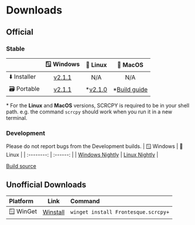 # Downloads

## Official

### Stable
|              | 🪟 Windows | 🐧 Linux | 🍎 MacOS |
| :----------- | :--------: | :------: | :------: |
| ⬇️ Installer | [v2.1.1](https://github.com/Frontesque/scrcpy-plus/releases/download/2.1.1/scrcpy-plus-2.1.1-win-x64-portable.zip)  | N/A | N/A
| 🗃️ Portable  | [v2.1.1](https://github.com/Frontesque/scrcpy-plus/releases/download/2.1.1/scrcpy-plus-2.1.1-win-x64-installer.exe) | *[v2.1.0](https://github.com/Frontesque/scrcpy-plus/releases/download/2.1.0/scrcpy-plus-2.1.0-linux-x64-portable.zip) | *[Build guide](https://github.com/Frontesque/scrcpy-plus/blob/main/BUILDING.md)

\* For the __Linux__ and __MacOS__ versions, SCRCPY is required to be in your shell path. e.g. the command `scrcpy` should work when you run it in a new terminal. 

### Development
Please do not report bugs from the Development builds.
| 🪟 Windows | 🐧 Linux |
| :--------: | :------: |
| [Windows Nightly](https://nightly.link/frontesque/scrcpy-plus/workflows/build/vue3/windows.zip) | [Linux Nightly](https://nightly.link/frontesque/scrcpy-plus/workflows/build/vue3/linux.zip) |

[Build source](https://github.com/Frontesque/scrcpy-plus/actions/workflows/build.yml)

## Unofficial Downloads
| Platform   | Link | Command |
| :-------   | :--: | :------ |
| 🪟 WinGet | [Winstall](https://winstall.app/apps/Frontesque.scrcpy+)  | `winget install Frontesque.scrcpy+`    